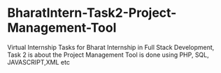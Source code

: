 # BharatIntern-Task2-Project-Management-Tool
Virtual Internship Tasks for Bharat Internship in Full Stack Development, Task 2 is about the Project Management Tool is done using PHP, SQL, JAVASCRIPT,XML etc
